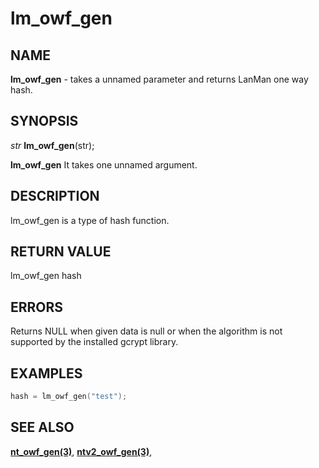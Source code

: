 # lm_owf_gen

## NAME

**lm_owf_gen** - takes a unnamed parameter and returns LanMan one way hash.
## SYNOPSIS

*str* **lm_owf_gen**(str);

**lm_owf_gen** It takes one unnamed argument.

## DESCRIPTION

lm_owf_gen is a type of hash function.


## RETURN VALUE

lm_owf_gen hash

## ERRORS

Returns NULL when given data is null or when the algorithm is not supported by the installed gcrypt library.

## EXAMPLES

```cpp
hash = lm_owf_gen("test");
```

## SEE ALSO

**[nt_owf_gen(3)](nt_owf_gen.md)**,
**[ntv2_owf_gen(3)](ntv2_owf_gen.md)**,
